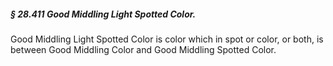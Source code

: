 ##### § 28.411 Good Middling Light Spotted Color. #####

Good Middling Light Spotted Color is color which in spot or color, or both, is between Good Middling Color and Good Middling Spotted Color.